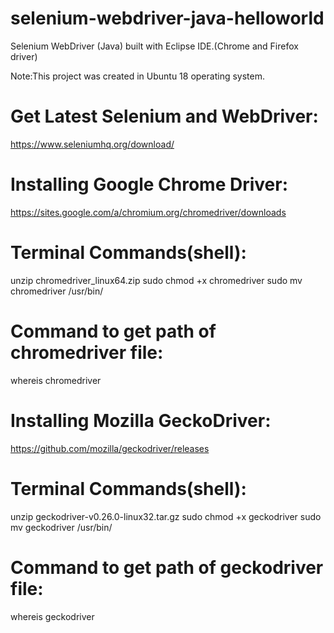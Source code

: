 # selenium-webdriver-java-helloworld
Selenium WebDriver (Java) built with Eclipse IDE.(Chrome and Firefox driver)

Note:This project was created in Ubuntu 18 operating system.

# Get Latest Selenium and WebDriver:
https://www.seleniumhq.org/download/


# Installing Google Chrome Driver:
https://sites.google.com/a/chromium.org/chromedriver/downloads

Terminal Commands(shell):
==========================
unzip chromedriver_linux64.zip
sudo chmod +x chromedriver
sudo mv chromedriver /usr/bin/

Command to get path of chromedriver file:
==============================
whereis chromedriver


# Installing Mozilla GeckoDriver:
https://github.com/mozilla/geckodriver/releases

Terminal Commands(shell):
==========================
unzip geckodriver-v0.26.0-linux32.tar.gz
sudo chmod +x geckodriver
sudo mv geckodriver /usr/bin/

Command to get path of geckodriver file:
==============================
whereis geckodriver


